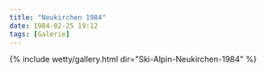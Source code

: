 ```yaml
---
title: "Neukirchen 1984"
date: 1984-02-25 19:12
tags: [Galerie]
---
```


{% include wetty/gallery.html dir="Ski-Alpin-Neukirchen-1984" %}